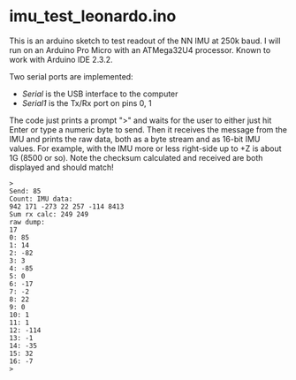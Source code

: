 # imu_test_leonardo.ino

This is an arduino sketch to test readout of the NN IMU at 250k baud.
I will run on an Arduino Pro Micro with an ATMega32U4 processor.
Known to work with Arduino IDE 2.3.2.

Two serial ports are implemented:

* *Serial* is the USB interface to the computer
* *Serial1* is the Tx/Rx port on pins 0, 1

The code just prints a prompt ">" and waits for the user to either
just hit Enter or type a numeric byte to send.  Then it receives
the message from the IMU and prints the raw data, both as a byte
stream and as 16-bit IMU values.  For example, with the IMU more or
less right-side up to +Z is about 1G (8500 or so).
Note the checksum calculated and received are both displayed
and should match!

    >
    Send: 85
    Count: IMU data:
    942 171 -273 22 257 -114 8413 
    Sum rx calc: 249 249
    raw dump:
    17
    0: 85
    1: 14
    2: -82
    3: 3
    4: -85
    5: 0
    6: -17
    7: -2
    8: 22
    9: 0
    10: 1
    11: 1
    12: -114
    13: -1
    14: -35
    15: 32
    16: -7
    >
